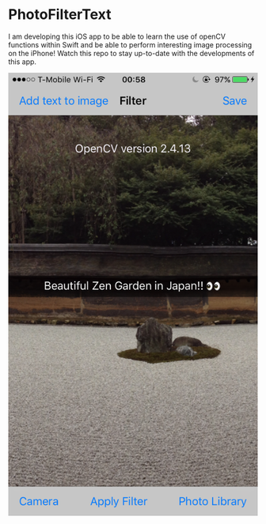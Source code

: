 # PhotoFilterText
I am developing this iOS app to be able to learn the use of openCV functions within Swift and be able to perform interesting image processing on the iPhone! Watch this repo to stay up-to-date with the developments of this app.

![screenshot](https://raw.githubusercontent.com/saurabh21289/PhotoFilterText/master/screenshot.png)
